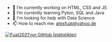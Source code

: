 
- 🔭 I’m currently working on HTML, CSS and JS
- 🌱 I’m currently learning Pyton, SQL and Java
- 🤔 I'm looking for help with Data Science 
- 📫 How to reach me: atesfuat@yahoo.de

[![Fuat2021'nın GitHub İstatistikleri](https://github-readme-stats.vercel.app/api?username=Fuat2021)](https://github.com/Fuat2021&show_icons=true&theme=radical)
